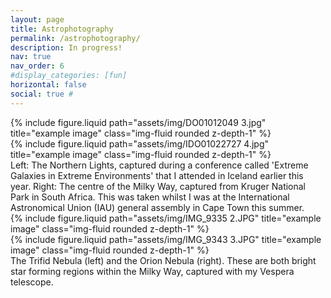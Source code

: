 ```yaml
---
layout: page
title: Astrophotography
permalink: /astrophotography/
description: In progress!
nav: true
nav_order: 6
#display_categories: [fun]
horizontal: false
social: true # 
---
```


<div class="row">
    <div class="col-sm mt-3 mt-md-0">
        {% include figure.liquid path="assets/img/DO01012049 3.jpg" title="example image" class="img-fluid rounded z-depth-1" %}
    </div>
    <div class="col-sm mt-3 mt-md-0">
        {% include figure.liquid path="assets/img/IDO01022727 4.jpg" title="example image" class="img-fluid rounded z-depth-1" %}
    </div>
</div>
<div class="caption">
    Left: The Northern Lights, captured during a conference called 'Extreme Galaxies in Extreme Environments' that I attended in Iceland earlier this year. Right: The centre of the Milky Way, captured from Kruger National Park in South Africa. This was taken whilst I was at the International Astronomical Union (IAU) general assembly in Cape Town this summer.
</div>



<div class="row">
    <div class="col-sm mt-3 mt-md-0">
        {% include figure.liquid path="assets/img/IMG_9335 2.JPG" title="example image" class="img-fluid rounded z-depth-1" %}
    </div>
    <div class="col-sm mt-3 mt-md-0">
        {% include figure.liquid path="assets/img/IMG_9343 3.JPG" title="example image" class="img-fluid rounded z-depth-1" %}
    </div>
</div>
<div class="caption">
    The Trifid Nebula (left) and the Orion Nebula (right). These are both bright star forming regions within the Milky Way, captured with my Vespera telescope.
</div>


